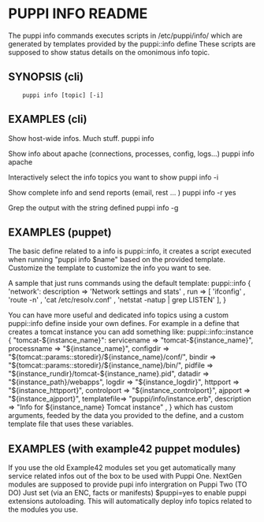 # PUPPI INFO README
The puppi info commands executes scripts in /etc/puppi/info/ which are generated by templates provided by the puppi::info define
These scripts are supposed to show status details on the omonimous info topic.

## SYNOPSIS (cli)
        puppi info [topic] [-i]

## EXAMPLES (cli)
Show host-wide infos. Much stuff.
        puppi info

Show info about apache (connections, processes, config, logs...)
        puppi info apache

Interactively select the info topics you want to show
        puppi info -i

Show complete info and send reports (email, rest ... )
        puppi info -r yes

Grep the output with the string defined
        puppi info -g <string>


## EXAMPLES (puppet)
The basic define related to a info is puppi::info, it creates a script executed
when running "puppi info $name" based on the provided template.
Customize the template to customize the info you want to see.

A sample that just runs commands using the default template:
        puppi::info { 'network':
          description => 'Network settings and stats' ,
          run         => [ 'ifconfig' , 'route -n' , 'cat /etc/resolv.conf' , 'netstat -natup | grep LISTEN' ],
        }

You can have more useful and dedicated info topics using a custom puppi::info define inside your
own defines. For example in a define that creates a tomcat instance you can add something like:
        puppi::info::instance { "tomcat-${instance_name}":
          servicename => "tomcat-${instance_name}",
          processname => "${instance_name}",
          configdir   => "${tomcat::params::storedir}/${instance_name}/conf/",
          bindir      => "${tomcat::params::storedir}/${instance_name}/bin/",
          pidfile     => "${instance_rundir}/tomcat-${instance_name}.pid",
          datadir     => "${instance_path}/webapps",
          logdir      => "${instance_logdir}",
          httpport    => "${instance_httpport}",
          controlport => "${instance_controlport}",
          ajpport     => "${instance_ajpport}",
          templatefile=> "puppi/info/instance.erb",
          description => "Info for ${instance_name} Tomcat instance" ,
        }
which has custom arguments, feeded by the data you provided to the define, and a custom
template file that uses these variables. 

## EXAMPLES (with example42 puppet modules)
If you use the old Example42 modules set you get automatically many service related infos out of the box to be used with Puppi One.
NextGen modules are supposed to provide pupi info intergration on Puppi Two (TO DO)
Just set (via an ENC, facts or manifests) $puppi=yes to enable puppi extensions autoloading.
This will automatically deploy info topics related to the modules you use.

